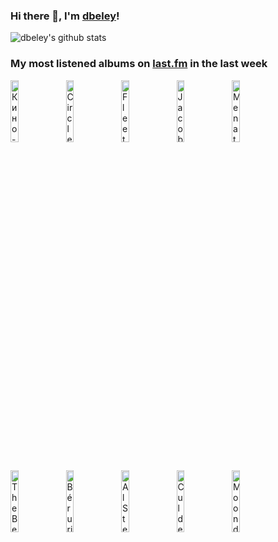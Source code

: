 ### Hi there 👋, I'm [dbeley](https://dbeley.ovh/en)!

![dbeley's github stats](https://github-readme-stats.vercel.app/api?username=dbeley)

### My most listened albums on [last.fm](https://www.last.fm/user/d_beley) in the last week

[<img src='https://lastfm.freetls.fastly.net/i/u/300x300/e83bc7a42e3949cf836eb33bb64a60c6.jpg' width='16%' height='16%' alt='Кино - Группа крови'>](https://www.last.fm/music/%25d0%259a%25d0%25b8%25d0%25bd%25d0%25be/%25d0%2593%25d1%2580%25d1%2583%25d0%25bf%25d0%25bf%25d0%25b0%2b%25d0%25ba%25d1%2580%25d0%25be%25d0%25b2%25d0%25b8)&nbsp;
[<img src='https://lastfm.freetls.fastly.net/i/u/300x300/4514f268974a43a7a1e7db12fe0b291e.png' width='16%' height='16%' alt='Circle Jerks - Group Sex'>](https://www.last.fm/music/circle%2bjerks/group%2bsex)&nbsp;
[<img src='https://lastfm.freetls.fastly.net/i/u/300x300/376390dce0a512dcfa2158a589e0e436.png' width='16%' height='16%' alt='Fleetwood Mac - The Dance'>](https://www.last.fm/music/fleetwood%2bmac/the%2bdance)&nbsp;
[<img src='https://lastfm.freetls.fastly.net/i/u/300x300/9edb624e62c14c16ccbbe6950e8e555d.jpg' width='16%' height='16%' alt='Jacob Karlzon 3 - Shine'>](https://www.last.fm/music/jacob%2bkarlzon%2b3/shine)&nbsp;
[<img src='https://lastfm.freetls.fastly.net/i/u/300x300/664df234276cb79a588cb5aceff7eaa8.jpg' width='16%' height='16%' alt='Men at Work - Business As Usual'>](https://www.last.fm/music/men%2bat%2bwork/business%2bas%2busual)&nbsp;
<br>
[<img src='https://lastfm.freetls.fastly.net/i/u/300x300/0da22353be514869a1787ac1443c4f26.png' width='16%' height='16%' alt='The Beach Boys - Little Deuce Coupe'>](https://www.last.fm/music/the%2bbeach%2bboys/little%2bdeuce%2bcoupe)&nbsp;
[<img src='https://lastfm.freetls.fastly.net/i/u/300x300/57fd62ed0bb841499a503e937f9a3f90.jpg' width='16%' height='16%' alt='Bérurier Noir - Invisible'>](https://www.last.fm/music/b%25c3%25a9rurier%2bnoir/invisible)&nbsp;
[<img src='https://lastfm.freetls.fastly.net/i/u/300x300/70befedc66a64c4787868a9fca685df1.png' width='16%' height='16%' alt='Al Stewart - Year Of The Cat'>](https://www.last.fm/music/al%2bstewart/year%2bof%2bthe%2bcat)&nbsp;
[<img src='https://lastfm.freetls.fastly.net/i/u/300x300/1016cd78015093c02bc956c733077708.jpg' width='16%' height='16%' alt='Cul de Sac - China Gate'>](https://www.last.fm/music/cul%2bde%2bsac/china%2bgate)&nbsp;
[<img src='https://lastfm.freetls.fastly.net/i/u/300x300/72e8920e14114c57cc2dac8292376a30.jpg' width='16%' height='16%' alt='Moondog - The German Years 1977-1999'>](https://www.last.fm/music/moondog/the%2bgerman%2byears%2b1977-1999)&nbsp;
<br>
